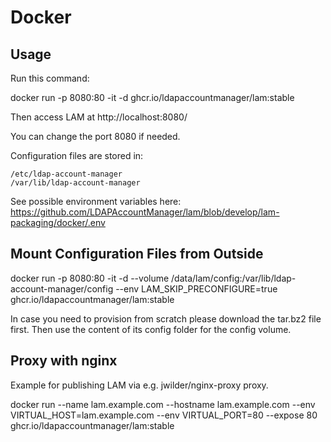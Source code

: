 # Docker

## Usage

Run this command:

docker run -p 8080:80 -it -d ghcr.io/ldapaccountmanager/lam:stable

Then access LAM at http://localhost:8080/

You can change the port 8080 if needed.

Configuration files are stored in:

    /etc/ldap-account-manager
    /var/lib/ldap-account-manager

See possible environment variables here: https://github.com/LDAPAccountManager/lam/blob/develop/lam-packaging/docker/.env

## Mount Configuration Files from Outside

docker run -p 8080:80 -it -d --volume /data/lam/config:/var/lib/ldap-account-manager/config --env LAM_SKIP_PRECONFIGURE=true ghcr.io/ldapaccountmanager/lam:stable

In case you need to provision from scratch please download the tar.bz2 file first. Then use the content of its config folder for the config volume.

## Proxy with nginx

Example for publishing LAM via e.g. jwilder/nginx-proxy proxy.

docker run --name lam.example.com --hostname lam.example.com --env VIRTUAL_HOST=lam.example.com --env VIRTUAL_PORT=80 --expose 80 ghcr.io/ldapaccountmanager/lam:stable
